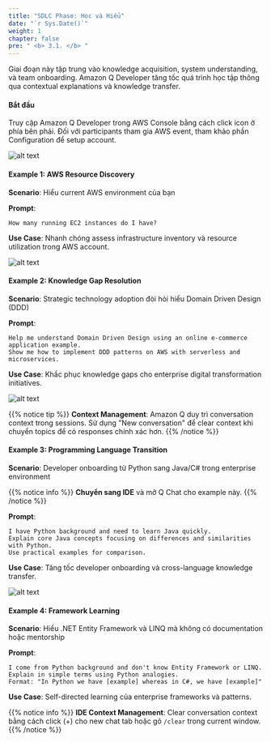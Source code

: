 ```yaml
---
title: "SDLC Phase: Học và Hiểu"
date: "`r Sys.Date()`"
weight: 1
chapter: false
pre: " <b> 3.1. </b> "
---
```


Giai đoạn này tập trung vào knowledge acquisition, system understanding, và team onboarding. Amazon Q Developer tăng tốc quá trình học tập thông qua contextual explanations và knowledge transfer.

#### Bắt đầu

Truy cập Amazon Q Developer trong AWS Console bằng cách click icon ở phía bên phải. Đối với participants tham gia AWS event, tham khảo phần Configuration để setup account.

![alt text](image.png?width=90pc)

#### Example 1: AWS Resource Discovery

**Scenario**: Hiểu current AWS environment của bạn

**Prompt**:
```
How many running EC2 instances do I have?
```

**Use Case**: Nhanh chóng assess infrastructure inventory và resource utilization trong AWS account.

![alt text](image-1.png?width=40pc)

#### Example 2: Knowledge Gap Resolution

**Scenario**: Strategic technology adoption đòi hỏi hiểu Domain Driven Design (DDD)

**Prompt**:
```
Help me understand Domain Driven Design using an online e-commerce application example. 
Show me how to implement DDD patterns on AWS with serverless and microservices.
```

**Use Case**: Khắc phục knowledge gaps cho enterprise digital transformation initiatives.

![alt text](image-2.png?width=40pc)

{{% notice tip %}}
**Context Management**: Amazon Q duy trì conversation context trong sessions. Sử dụng "New conversation" để clear context khi chuyển topics để có responses chính xác hơn.
{{% /notice %}}

#### Example 3: Programming Language Transition

**Scenario**: Developer onboarding từ Python sang Java/C# trong enterprise environment

{{% notice info %}}
**Chuyển sang IDE** và mở Q Chat cho example này.
{{% /notice %}}

**Prompt**:
```
I have Python background and need to learn Java quickly. 
Explain core Java concepts focusing on differences and similarities with Python. 
Use practical examples for comparison.
```

**Use Case**: Tăng tốc developer onboarding và cross-language knowledge transfer.

![alt text](image-3.png?width=40pc)

#### Example 4: Framework Learning

**Scenario**: Hiểu .NET Entity Framework và LINQ mà không có documentation hoặc mentorship

**Prompt**:
```
I come from Python background and don't know Entity Framework or LINQ. 
Explain in simple terms using Python analogies. 
Format: "In Python we have [example] whereas in C#, we have [example]"
```

**Use Case**: Self-directed learning của enterprise frameworks và patterns.

{{% notice info %}}
**IDE Context Management**: Clear conversation context bằng cách click (+) cho new chat tab hoặc gõ `/clear` trong current window.
{{% /notice %}}
